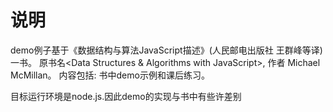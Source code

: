 # 说明
demo例子基于《数据结构与算法JavaScript描述》(人民邮电出版社 王群峰等译)一书。
原书名<Data Structures & Algorithms with JavaScript>, 作者 Michael McMillan。
内容包括: 书中demo示例和课后练习。

目标运行环境是node.js.因此demo的实现与书中有些许差别
